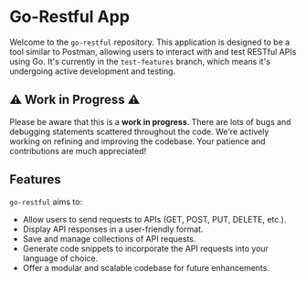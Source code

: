 # Go-Restful App

Welcome to the `go-restful` repository. This application is designed to be a tool similar to Postman, allowing users to interact with and test RESTful APIs using Go. It's currently in the `test-features` branch, which means it's undergoing active development and testing.

## ⚠️ Work in Progress ⚠️

Please be aware that this is a **work in progress**. There are lots of bugs and debugging statements scattered throughout the code. We're actively working on refining and improving the codebase. Your patience and contributions are much appreciated!

## Features

`go-restful` aims to:

- Allow users to send requests to APIs (GET, POST, PUT, DELETE, etc.).
- Display API responses in a user-friendly format.
- Save and manage collections of API requests.
- Generate code snippets to incorporate the API requests into your language of choice.
- Offer a modular and scalable codebase for future enhancements.
